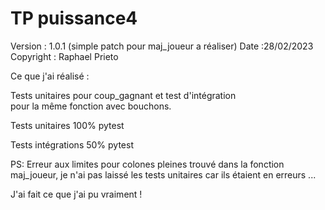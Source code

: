 # TP puissance4

 Version : 1.0.1 (simple patch pour maj_joueur a réaliser)
 Date :28/02/2023
 Copyright : Raphael Prieto


 Ce que j'ai réalisé : 
 
   Tests unitaires pour coup_gagnant et test d'intégration    
   pour la même fonction avec bouchons.
   
 Tests unitaires 100% pytest 
 
 Tests intégrations 50% pytest
 

 
PS: Erreur aux limites pour colones pleines trouvé dans la 
    fonction maj_joueur, je n'ai pas laissé les tests unitaires 
    car ils étaient en erreurs ... 

   J'ai fait ce que j'ai pu vraiment !
